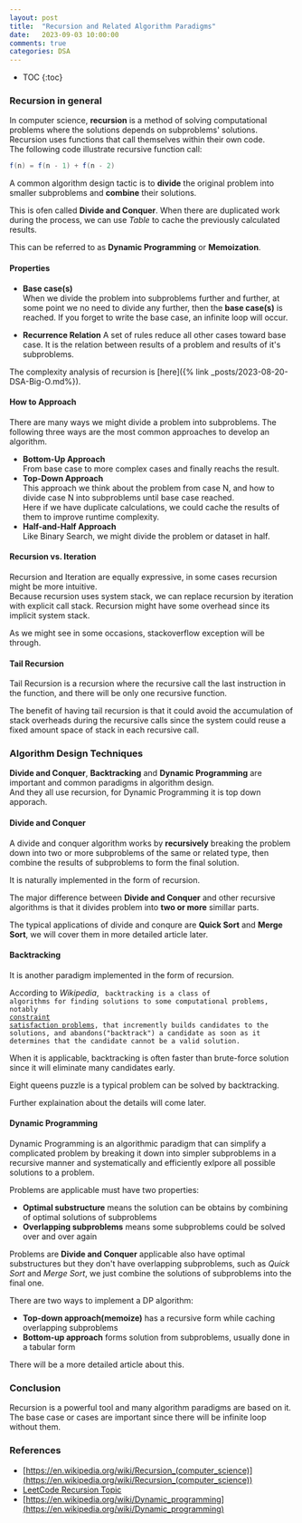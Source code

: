 ```yaml
---
layout: post
title:  "Recursion and Related Algorithm Paradigms"
date:   2023-09-03 10:00:00
comments: true
categories: DSA
---
```



* TOC
{:toc}

### Recursion in general
In computer science, **recursion** is a method of solving computational problems where the solutions depends on subproblems' solutions. Recursion uses functions that call themselves within their own code.  
The following code illustrate recursive function call:  

```java
f(n) = f(n - 1) + f(n - 2)
```

A common algorithm design tactic is to **divide** the original problem into smaller subproblems and **combine** their solutions.  

This is ofen called **Divide and Conquer**. When there are duplicated work during the process, we can use *Table* to cache the previously calculated results.  

This can be referred to as **Dynamic Programming** or **Memoization**.


#### Properties
*   **Base case(s)**  
When we divide the problem into subproblems further and further, at some point we no need to divide any further, then the **base case(s)** is reached. If you forget to write the base case, an infinite loop will occur.

*   **Recurrence Relation** 
A set of rules reduce all other cases toward base case. It is the relation between results of a problem and results of it's subproblems. 

The complexity analysis of recursion is [here]({% link _posts/2023-08-20-DSA-Big-O.md%}).

#### How to Approach  
There are many ways we might divide a problem into subproblems.  The following three ways are the most common approaches to develop an algorithm.

*   **Bottom-Up Approach**   
From base case to more complex cases and finally reachs the result.
*   **Top-Down Approach**   
This approach we think about the problem from case N, and how to divide case N into subproblems until base case reached.  
Here if we have duplicate calculations, we could cache the results of them to improve runtime complexity.
*   **Half-and-Half Approach**  
Like Binary Search, we might divide the problem or dataset in half.  

#### Recursion vs. Iteration
Recursion and Iteration are equally expressive, in some cases recursion might be more intuitive.  
Because recursion uses system stack, we can replace recursion by iteration with explicit call stack. 
Recursion might have some overhead since its implicit system stack.

As we might see in some occasions, stackoverflow exception will be through.


#### Tail Recursion
Tail Recursion is a recursion where the recursive call the last instruction in the function, and there will be only one recursive function.

The benefit of having tail recursion is that it could avoid the accumulation of stack overheads during the recursive calls since the system could reuse a fixed amount space of stack in each recursive call.  


### Algorithm Design Techniques

**Divide and Conquer**, **Backtracking** and **Dynamic Programming** are important and common paradigms in algorithm design.  
And they all use recursion, for Dynamic Programming it is top down apporach.

#### Divide and Conquer
A divide and conquer algorithm works by **recursively** breaking the problem down into two or more subproblems of the same or related type, then combine the results of subproblems to form the final solution.  

It is naturally implemented in the form of recursion.

The major difference between **Divide and Conquer** and other recursive algorithms is that it divides problem into **two or more** simillar parts.

The typical applications of divide and conqure are **Quick Sort** and **Merge Sort**, we will cover them in more detailed article later.

#### Backtracking  
It is another paradigm implemented in the form of recursion.  

According to *Wikipedia*, <code> backtracking is a class of algorithms for finding solutions to some computational problems, notably [constraint satisfaction problems](https://en.wikipedia.org/wiki/Constraint_satisfaction_problem), that incremently builds candidates to the solutions, and abandons("backtrack") a candidate as soon as it determines that the candidate cannot be a valid solution.</code>  

When it is applicable, backtracking is often faster than brute-force solution since it will eliminate many candidates early.

Eight queens puzzle is a typical problem can be solved by backtracking.

Further explaination about the details will come later.

#### Dynamic Programming
Dynamic Programming is an algorithmic paradigm that can simplify a complicated problem by breaking it down into simpler subproblems in a recursive manner and systematically and efficiently exlpore all possible solutions to a problem.

Problems are applicable must have two properties:
*   **Optimal substructure** means the solution can be obtains by combining of optimal solutions of subproblems
*   **Overlapping subproblems** means some subproblems could be solved over and over again

Problems are **Divide and Conquer** applicable also have optimal substructures but they don't have overlapping subproblems, such as *Quick Sort* and *Merge Sort*, we just combine the solutions of subproblems into the final one.

There are two ways to implement a DP algorithm:
*   **Top-down approach(memoize)** has a recursive form while caching overlapping subproblems
*   **Bottom-up approach** forms solution from subproblems, usually done in a tabular form

There will be a more detailed article about this.


### Conclusion
Recursion is a powerful tool and many algorithm paradigms are based on it.  
The base case or cases are important since there will be infinite loop without them.

### References
*   [https://en.wikipedia.org/wiki/Recursion_(computer_science)](https://en.wikipedia.org/wiki/Recursion_(computer_science))
*   [LeetCode Recursion Topic](https://leetcode.com/explore/learn/card/recursion-ii/470/divide-and-conquer)
*   [https://en.wikipedia.org/wiki/Dynamic_programming](https://en.wikipedia.org/wiki/Dynamic_programming)
